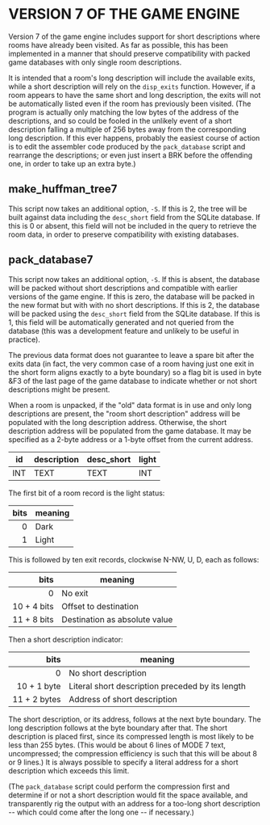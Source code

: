 # VERSION 7 OF THE GAME ENGINE

Version 7 of the game engine includes support for short descriptions where
rooms have already been visited.  As far as possible, this has been
implemented in a manner that should preserve compatibility with packed
game databases with only single room descriptions.

It is intended that a room's long description will include the available
exits, while a short description will rely on the `disp_exits` function.
However, if a room appears to have the same short and long description,
the exits will not be automatically listed even if the room has previously
been visited.  (The program is actually only matching the low bytes of the
address of the descriptions, and so could be fooled in the unlikely event
of a short description falling a multiple of 256 bytes away from the
corresponding long description.  If this ever happens, probably the easiest
course of action is to edit the assembler code produced by the
`pack_database` script and rearrange the descriptions; or even just insert
a BRK before the offending one, in order to take up an extra byte.)

## make_huffman_tree7

This script now takes an additional option, `-S`.  If this is 2, the tree
will be built against data including the `desc_short` field from the
SQLite database.  If this is 0 or absent, this field will not be included
in the query to retrieve the room data, in order to preserve compatibility
with existing databases.


## pack_database7

This script now takes an additional option, `-S`.  If this is absent, the
database will be packed without short descriptions and compatible with
earlier versions of the game engine.  If this is zero, the database will
be packed in the new format but with with no short descriptions.  If this
is 2, the database will be packed using the `desc_short` field from the
SQLite database.  If this is 1, this field will be automatically generated
and not queried from the database  (this was a development feature and
unlikely to be useful in practice).


The previous data format does not guarantee to leave a spare bit after the
exits data  (in fact, the very common case of a room having just one exit
in the short form aligns exactly to a byte boundary)  so a flag bit is used
in byte &F3 of the last page of the game database to indicate whether or
not short descriptions might be present.

When a room is unpacked, if the "old" data format is in use and only long
descriptions are present, the "room short description" address will be
populated with the long description address.  Otherwise, the short
description address will be populated from the game database.  It may be
specified as a 2-byte address or a 1-byte offset from the current address.



id  | description | desc_short | light
----|-------------|------------|------
INT | TEXT        | TEXT       | INT

The first bit of a room record is the light status:

bits     | meaning
--------:|---------
0        | Dark
1        | Light

This is followed by ten exit records, clockwise N-NW, U, D, each as follows:

bits            | meaning
---------------:|-------------------------------
0               | No exit
10 + 4 bits     | Offset to destination
11 + 8 bits     | Destination as absolute value

Then a short description indicator:

bits            | meaning
---------------:|------------------------------
0               | No short description
10 + 1 byte     | Literal short description preceded by its length
11 + 2 bytes    | Address of short description

The short description, or its address, follows at the next byte boundary.
The long description follows at the byte boundary after that.  The short
description is placed first, since its compressed length is most likely
to be less than 255 bytes.  (This would be about 6 lines of MODE 7 text,
uncompressed; the compression efficiency is such that this will be about
8 or 9 lines.)  It is always possible to specify a literal address for a
short description which exceeds this limit.

(The `pack_database` script could perform the compression first and
determine if or not a short description would fit the space available,
and transparently rig the output with an address for a too-long short
description -- which could come after the long one -- if necessary.)

